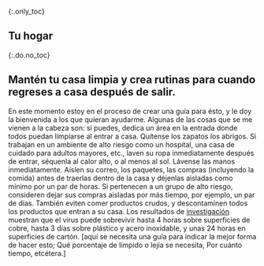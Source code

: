 {:.only_toc}
## Tu hogar

{:.do.no_toc}
## Mantén tu casa limpia y crea rutinas para cuando regreses a casa después de salir.

En este momento estoy en el proceso de crear una guía para ésto, y le doy la bienvenida a los que quieran ayudarme. Algunas de las cosas que se me vienen a la cabeza son: si puedes, dedica un área en la entrada donde todos puedan limpiarse al entrar a casa. Quítense los zapatos los abrigos. Si trabajan en un ambiente de alto riesgo como un hospital, una casa de cuidado para adultos mayores, etc., laven su ropa inmediatamente después de entrar, séquenla al calor alto, o al menos al sol. Lávense las manos inmediatamente. Aíslen su correo, los paquetes, las compras (incluyendo la comida) antes de traerlas dentro de la casa y déjenlas aisladas como mínimo por un par de horas. Si pertenecen a un grupo de alto riesgo, consideren dejar sus compras aisladas por más tiempo, por ejemplo, un par de días. También eviten comer productos crudos, y descontaminen todos los productos que entran a su casa. 
Los resultados de [investigación](https://www.medrxiv.org/content/10.1101/2020.03.09.20033217v1.full.pdf) muestran que el virus puede sobrevivir hasta 4 horas sobre superficies de cobre, hasta 3 días sobre plástico y acero inoxidable, y unas 24 horas en superficies de cartón. \[aquí se necesita una guía para indicar la mejor forma de hacer esto; Qué porcentaje de límpido o lejía se necesita, Por cuánto tiempo, etcétera.\]
